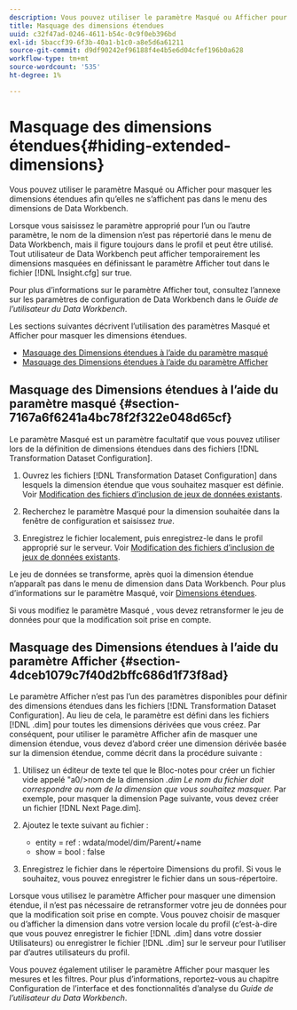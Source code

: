 ```yaml
---
description: Vous pouvez utiliser le paramètre Masqué ou Afficher pour masquer les dimensions étendues afin qu’elles ne s’affichent pas dans le menu des dimensions de Data Workbench.
title: Masquage des dimensions étendues
uuid: c32f47ad-0246-4611-b54c-0c9f0eb396bd
exl-id: 5baccf39-6f3b-40a1-b1c0-a8e5d6a61211
source-git-commit: d9df90242ef96188f4e4b5e6d04cfef196b0a628
workflow-type: tm+mt
source-wordcount: '535'
ht-degree: 1%

---
```


# Masquage des dimensions étendues{#hiding-extended-dimensions}

Vous pouvez utiliser le paramètre Masqué ou Afficher pour masquer les dimensions étendues afin qu’elles ne s’affichent pas dans le menu des dimensions de Data Workbench.

Lorsque vous saisissez le paramètre approprié pour l’un ou l’autre paramètre, le nom de la dimension n’est pas répertorié dans le menu de Data Workbench, mais il figure toujours dans le profil et peut être utilisé. Tout utilisateur de Data Workbench peut afficher temporairement les dimensions masquées en définissant le paramètre Afficher tout dans le fichier [!DNL Insight.cfg] sur true.

Pour plus d’informations sur le paramètre Afficher tout, consultez l’annexe sur les paramètres de configuration de Data Workbench dans le *Guide de l’utilisateur du Data Workbench*.

Les sections suivantes décrivent l’utilisation des paramètres Masqué et Afficher pour masquer les dimensions étendues.

* [Masquage des Dimensions étendues à l’aide du paramètre masqué](../../../../home/c-dataset-const-proc/c-dataset-config-tools/c-hide-dataset-comp/c-hide-ex-dim.md#section-7167a6f6241a4bc78f2f322e048d65cf)
* [Masquage des Dimensions étendues à l’aide du paramètre Afficher](../../../../home/c-dataset-const-proc/c-dataset-config-tools/c-hide-dataset-comp/c-hide-ex-dim.md#section-4dceb1079c7f40d2bffc686d1f73f8ad)

## Masquage des Dimensions étendues à l’aide du paramètre masqué {#section-7167a6f6241a4bc78f2f322e048d65cf}

Le paramètre Masqué est un paramètre facultatif que vous pouvez utiliser lors de la définition de dimensions étendues dans des fichiers [!DNL Transformation Dataset Configuration].

1. Ouvrez les fichiers [!DNL Transformation Dataset Configuration] dans lesquels la dimension étendue que vous souhaitez masquer est définie. Voir [Modification des fichiers d’inclusion de jeux de données existants](../../../../home/c-dataset-const-proc/c-dataset-inc-files/c-work-dataset-inc-files/t-edit-ex-dataset-inc-files.md#task-456c04e38ebc425fb35677a6bb6aa077).

1. Recherchez le paramètre Masqué pour la dimension souhaitée dans la fenêtre de configuration et saisissez *true*.
1. Enregistrez le fichier localement, puis enregistrez-le dans le profil approprié sur le serveur. Voir [Modification des fichiers d’inclusion de jeux de données existants](../../../../home/c-dataset-const-proc/c-dataset-inc-files/c-work-dataset-inc-files/t-edit-ex-dataset-inc-files.md#task-456c04e38ebc425fb35677a6bb6aa077).

Le jeu de données se transforme, après quoi la dimension étendue n’apparaît pas dans le menu de dimension dans Data Workbench. Pour plus d’informations sur le paramètre Masqué, voir [Dimensions étendues](../../../../home/c-dataset-const-proc/c-ex-dim/c-abt-ex-dim.md).

Si vous modifiez le paramètre Masqué , vous devez retransformer le jeu de données pour que la modification soit prise en compte.

## Masquage des Dimensions étendues à l’aide du paramètre Afficher {#section-4dceb1079c7f40d2bffc686d1f73f8ad}

Le paramètre Afficher n’est pas l’un des paramètres disponibles pour définir des dimensions étendues dans les fichiers [!DNL Transformation Dataset Configuration]. Au lieu de cela, le paramètre est défini dans les fichiers [!DNL .dim] pour toutes les dimensions dérivées que vous créez. Par conséquent, pour utiliser le paramètre Afficher afin de masquer une dimension étendue, vous devez d’abord créer une dimension dérivée basée sur la dimension étendue, comme décrit dans la procédure suivante :

1. Utilisez un éditeur de texte tel que le Bloc-notes pour créer un fichier vide appelé &quot;a0/>nom de la dimension *.dim Le nom du fichier doit correspondre au nom de la dimension que vous souhaitez masquer.* Par exemple, pour masquer la dimension Page suivante, vous devez créer un fichier [!DNL Next Page.dim].

1. Ajoutez le texte suivant au fichier :

   * entity = ref : wdata/model/dim/Parent/+name
   * show = bool : false

1. Enregistrez le fichier dans le répertoire Dimensions du profil. Si vous le souhaitez, vous pouvez enregistrer le fichier dans un sous-répertoire.

Lorsque vous utilisez le paramètre Afficher pour masquer une dimension étendue, il n’est pas nécessaire de retransformer votre jeu de données pour que la modification soit prise en compte. Vous pouvez choisir de masquer ou d’afficher la dimension dans votre version locale du profil (c’est-à-dire que vous pouvez enregistrer le fichier [!DNL .dim] dans votre dossier Utilisateurs) ou enregistrer le fichier [!DNL .dim] sur le serveur pour l’utiliser par d’autres utilisateurs du profil.

Vous pouvez également utiliser le paramètre Afficher pour masquer les mesures et les filtres. Pour plus d’informations, reportez-vous au chapitre Configuration de l’interface et des fonctionnalités d’analyse du *Guide de l’utilisateur du Data Workbench*.
